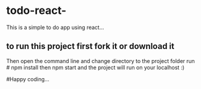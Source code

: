 # todo-react-
This is a simple to do app using react...


## to run this project first fork it or download it 
  Then open the command line and change directory to the project folder
  run # npm install
  then npm start
  and the project will run on your localhost :)
  
  
  #Happy coding...
